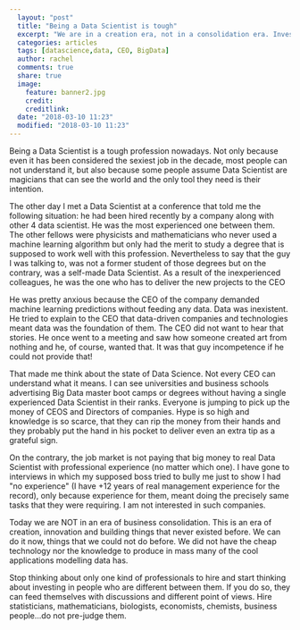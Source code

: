 ```yaml
---
  layout: "post"
  title: "Being a Data Scientist is tough"
  excerpt: "We are in a creation era, not in a consolidation era. Invest in teams that can bring you a future, stop thinking as a present thing."
  categories: articles
  tags: [datascience,data, CEO, BigData]
  author: rachel
  comments: true
  share: true
  image:
    feature: banner2.jpg
    credit:
    creditlink:
  date: "2018-03-10 11:23"
  modified: "2018-03-10 11:23"
---
```



Being a Data Scientist is a tough profession nowadays. Not only because even it has been considered the sexiest job in the decade, most people can not understand it, but also because some people assume Data Scientist are magicians that can see the world and the only tool they need is their intention.

The other day I met a Data Scientist at a conference that told me the following situation: he had been hired recently by a company along with other 4 data scientist. He was the most experienced one between them. The other fellows were physicists and mathematicians who never used a machine learning algorithm but only had the merit to study a degree that is supposed to work well with this profession. Nevertheless to say that the guy I was talking to, was not a former student of those degrees but on the contrary, was a self-made Data Scientist. As a result of the inexperienced colleagues, he was the one who has to deliver the new projects to the CEO

He was pretty anxious because the CEO of the company demanded machine learning predictions without feeding any data. Data was inexistent. He tried to explain to the CEO that data-driven companies and technologies meant data was the foundation of them.
The CEO did not want to hear that stories. He once went to a meeting and saw how someone created art from nothing and he, of course, wanted that. It was that guy incompetence if he could not provide that!

That made me think about the state of Data Science. Not every CEO can understand what it means. I can see universities and business schools advertising Big Data master boot camps or degrees without having a single experienced Data Scientist in their ranks. Everyone is jumping to pick up the money of CEOS and Directors of companies. Hype is so high and knowledge is so scarce, that they can rip the money from their hands and they probably put the hand in his pocket to deliver even an extra tip as a grateful sign.

On the contrary, the job market is not paying that big money to real Data Scientist with professional experience (no matter which one).  I have gone to interviews in which my supposed boss tried to bully me just to show I had "no experience" (I have +12 years of real management experience for the record), only because experience for them, meant doing the precisely same tasks that they were requiring. I am not interested in such companies.

Today we are NOT in an era of business consolidation. This is an era of creation, innovation and building things that never existed before. We can do it now, things that we could not do before. We did not have the cheap technology nor the knowledge to produce in mass many of the cool applications modelling data has.

Stop thinking about only one kind of professionals to hire and start thinking about investing in people who are different between them. If you do so, they can feed themselves with discussions and different point of views. Hire statisticians, mathematicians, biologists, economists, chemists, business people...do not pre-judge them.
